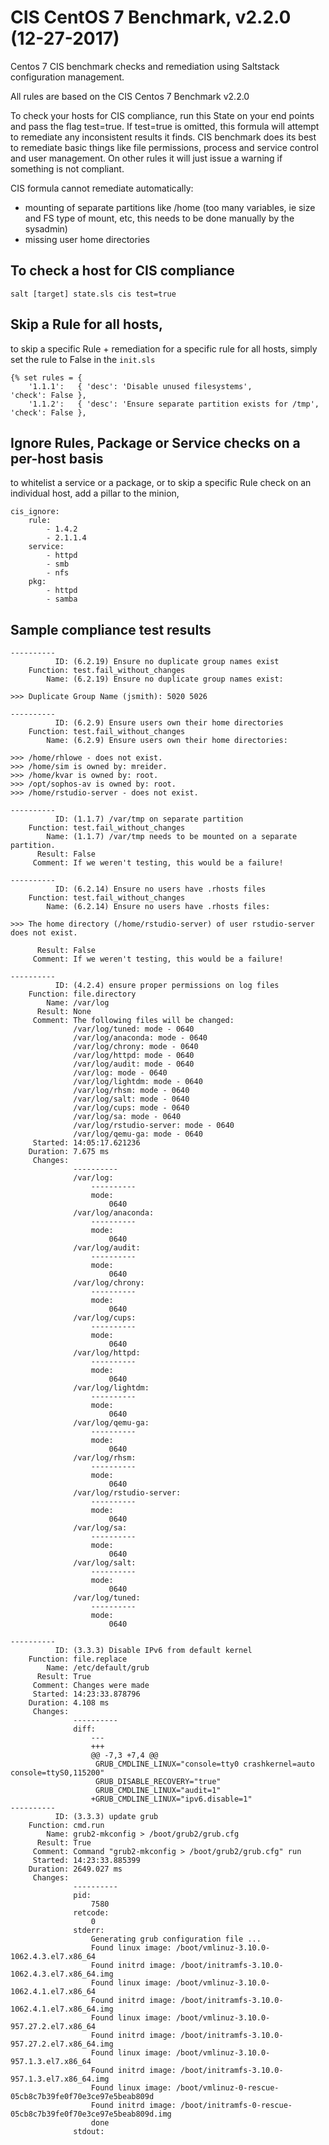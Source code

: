 # CIS CentOS 7 Benchmark, v2.2.0  (12-27-2017)

Centos 7 CIS benchmark checks and remediation using Saltstack configuration management.

All rules are based on the CIS Centos 7 Benchmark v2.2.0

To check your hosts for CIS compliance, run this State on your end points and pass the flag test=true. If test=true is omitted, this formula will attempt to remediate any inconsistent results it finds. CIS benchmark does its best to remediate basic things like file permissions, process and service control and user management. On other rules it will just issue a warning if something is not compliant. 

CIS formula cannot remediate automatically:

- mounting of separate partitions like /home (too many variables, ie size and FS type of mount, etc, this needs to be done manually by the sysadmin)
- missing user home directories


## To check a host for CIS compliance

    salt [target] state.sls cis test=true

## Skip a Rule for all hosts,
to skip a specific Rule + remediation for a specific rule for all hosts, simply set the rule to False in the  ```init.sls```

    {% set rules = {
        '1.1.1':   { 'desc': 'Disable unused filesystems',                                          'check': False },
        '1.1.2':   { 'desc': 'Ensure separate partition exists for /tmp',                           'check': False },


## Ignore Rules, Package or Service checks on a per-host basis

to whitelist a service or a package, or to skip a specific Rule check on an individual host, add a pillar to the minion,

    cis_ignore:
        rule:
            - 1.4.2
            - 2.1.1.4
        service:
            - httpd
            - smb
            - nfs
        pkg:
            - httpd
            - samba

## Sample compliance test results
```
----------
          ID: (6.2.19) Ensure no duplicate group names exist
    Function: test.fail_without_changes
        Name: (6.2.19) Ensure no duplicate group names exist: 

>>> Duplicate Group Name (jsmith): 5020 5026 

----------
          ID: (6.2.9) Ensure users own their home directories
    Function: test.fail_without_changes
        Name: (6.2.9) Ensure users own their home directories: 

>>> /home/rhlowe - does not exist.
>>> /home/sim is owned by: mreider.
>>> /home/kvar is owned by: root.
>>> /opt/sophos-av is owned by: root.
>>> /home/rstudio-server - does not exist. 

----------
          ID: (1.1.7) /var/tmp on separate partition
    Function: test.fail_without_changes
        Name: (1.1.7) /var/tmp needs to be mounted on a separate partition.
      Result: False
     Comment: If we weren't testing, this would be a failure!

----------
          ID: (6.2.14) Ensure no users have .rhosts files
    Function: test.fail_without_changes
        Name: (6.2.14) Ensure no users have .rhosts files: 

>>> The home directory (/home/rstudio-server) of user rstudio-server does not exist. 

      Result: False
     Comment: If we weren't testing, this would be a failure!

----------
          ID: (4.2.4) ensure proper permissions on log files
    Function: file.directory
        Name: /var/log
      Result: None
     Comment: The following files will be changed:
              /var/log/tuned: mode - 0640
              /var/log/anaconda: mode - 0640
              /var/log/chrony: mode - 0640
              /var/log/httpd: mode - 0640
              /var/log/audit: mode - 0640
              /var/log: mode - 0640
              /var/log/lightdm: mode - 0640
              /var/log/rhsm: mode - 0640
              /var/log/salt: mode - 0640
              /var/log/cups: mode - 0640
              /var/log/sa: mode - 0640
              /var/log/rstudio-server: mode - 0640
              /var/log/qemu-ga: mode - 0640
     Started: 14:05:17.621236
    Duration: 7.675 ms
     Changes:   
              ----------
              /var/log:
                  ----------
                  mode:
                      0640
              /var/log/anaconda:
                  ----------
                  mode:
                      0640
              /var/log/audit:
                  ----------
                  mode:
                      0640
              /var/log/chrony:
                  ----------
                  mode:
                      0640
              /var/log/cups:
                  ----------
                  mode:
                      0640
              /var/log/httpd:
                  ----------
                  mode:
                      0640
              /var/log/lightdm:
                  ----------
                  mode:
                      0640
              /var/log/qemu-ga:
                  ----------
                  mode:
                      0640
              /var/log/rhsm:
                  ----------
                  mode:
                      0640
              /var/log/rstudio-server:
                  ----------
                  mode:
                      0640
              /var/log/sa:
                  ----------
                  mode:
                      0640
              /var/log/salt:
                  ----------
                  mode:
                      0640
              /var/log/tuned:
                  ----------
                  mode:
                      0640

----------
          ID: (3.3.3) Disable IPv6 from default kernel
    Function: file.replace
        Name: /etc/default/grub
      Result: True
     Comment: Changes were made
     Started: 14:23:33.878796
    Duration: 4.108 ms
     Changes:   
              ----------
              diff:
                  --- 
                  +++ 
                  @@ -7,3 +7,4 @@
                   GRUB_CMDLINE_LINUX="console=tty0 crashkernel=auto console=ttyS0,115200"
                   GRUB_DISABLE_RECOVERY="true"
                   GRUB_CMDLINE_LINUX="audit=1"
                  +GRUB_CMDLINE_LINUX="ipv6.disable=1"
----------
          ID: (3.3.3) update grub
    Function: cmd.run
        Name: grub2-mkconfig > /boot/grub2/grub.cfg
      Result: True
     Comment: Command "grub2-mkconfig > /boot/grub2/grub.cfg" run
     Started: 14:23:33.885399
    Duration: 2649.027 ms
     Changes:   
              ----------
              pid:
                  7580
              retcode:
                  0
              stderr:
                  Generating grub configuration file ...
                  Found linux image: /boot/vmlinuz-3.10.0-1062.4.3.el7.x86_64
                  Found initrd image: /boot/initramfs-3.10.0-1062.4.3.el7.x86_64.img
                  Found linux image: /boot/vmlinuz-3.10.0-1062.4.1.el7.x86_64
                  Found initrd image: /boot/initramfs-3.10.0-1062.4.1.el7.x86_64.img
                  Found linux image: /boot/vmlinuz-3.10.0-957.27.2.el7.x86_64
                  Found initrd image: /boot/initramfs-3.10.0-957.27.2.el7.x86_64.img
                  Found linux image: /boot/vmlinuz-3.10.0-957.1.3.el7.x86_64
                  Found initrd image: /boot/initramfs-3.10.0-957.1.3.el7.x86_64.img
                  Found linux image: /boot/vmlinuz-0-rescue-05cb8c7b39fe0f70e3ce97e5beab809d
                  Found initrd image: /boot/initramfs-0-rescue-05cb8c7b39fe0f70e3ce97e5beab809d.img
                  done
              stdout:


```